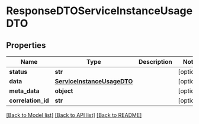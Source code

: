# ResponseDTOServiceInstanceUsageDTO

## Properties
Name | Type | Description | Notes
------------ | ------------- | ------------- | -------------
**status** | **str** |  | [optional] 
**data** | [**ServiceInstanceUsageDTO**](ServiceInstanceUsageDTO.md) |  | [optional] 
**meta_data** | **object** |  | [optional] 
**correlation_id** | **str** |  | [optional] 

[[Back to Model list]](../README.md#documentation-for-models) [[Back to API list]](../README.md#documentation-for-api-endpoints) [[Back to README]](../README.md)

